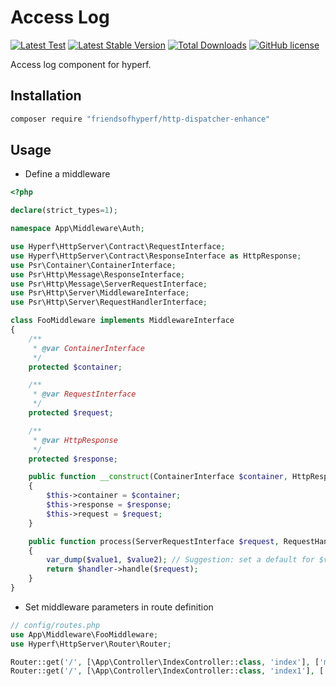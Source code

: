# Access Log

[![Latest Test](https://github.com/friendsofhyperf/http-dispatcher-enhance/workflows/tests/badge.svg)](https://github.com/friendsofhyperf/http-dispatcher-enhance/actions)
[![Latest Stable Version](https://poser.pugx.org/friendsofhyperf/http-dispatcher-enhance/version.png)](https://packagist.org/packages/friendsofhyperf/http-dispatcher-enhance)
[![Total Downloads](https://poser.pugx.org/friendsofhyperf/http-dispatcher-enhance/d/total.png)](https://packagist.org/packages/friendsofhyperf/http-dispatcher-enhance)
[![GitHub license](https://img.shields.io/github/license/friendsofhyperf/http-dispatcher-enhance)](https://github.com/friendsofhyperf/http-dispatcher-enhance)

Access log component for hyperf.

## Installation

```bash
composer require "friendsofhyperf/http-dispatcher-enhance"
```

## Usage

- Define a middleware

```php
<?php

declare(strict_types=1);

namespace App\Middleware\Auth;

use Hyperf\HttpServer\Contract\RequestInterface;
use Hyperf\HttpServer\Contract\ResponseInterface as HttpResponse;
use Psr\Container\ContainerInterface;
use Psr\Http\Message\ResponseInterface;
use Psr\Http\Message\ServerRequestInterface;
use Psr\Http\Server\MiddlewareInterface;
use Psr\Http\Server\RequestHandlerInterface;

class FooMiddleware implements MiddlewareInterface
{
    /**
     * @var ContainerInterface
     */
    protected $container;

    /**
     * @var RequestInterface
     */
    protected $request;

    /**
     * @var HttpResponse
     */
    protected $response;

    public function __construct(ContainerInterface $container, HttpResponse $response, RequestInterface $request)
    {
        $this->container = $container;
        $this->response = $response;
        $this->request = $request;
    }

    public function process(ServerRequestInterface $request, RequestHandlerInterface $handler, $value1, $value2): ResponseInterface
    {
        var_dump($value1, $value2); // Suggestion: set a default for $value1 and $value2.
        return $handler->handle($request);
    }
}
```

- Set middleware parameters in route definition

```php
// config/routes.php
use App\Middleware\FooMiddleware;
use Hyperf\HttpServer\Router\Router;

Router::get('/', [\App\Controller\IndexController::class, 'index'], ['middleware' => [FooMiddleware::class, 1, 2]]);
Router::get('/', [\App\Controller\IndexController::class, 'index1'], ['middleware' => [FooMiddleware::class, 3, 4]]);
```
